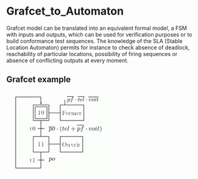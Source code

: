 # Grafcet_to_Automaton
Grafcet model can be translated into an equivalent formal model, a FSM with inputs and outputs, which can be used for verification purposes or to build conformance test sequences. The knowledge of the SLA (Stable Location Automaton) permits for instance to check absence of deadlock, reachability of particular locations, possibility of firing sequences or absence of conflicting outputs at every moment.

## Grafcet example

![alt text](https://github.com/ocanis/Grafcet_to_Automaton/blob/main/Grafcet_to_automaton/Examples/aSimpleGrafcet.gif?raw=true)
